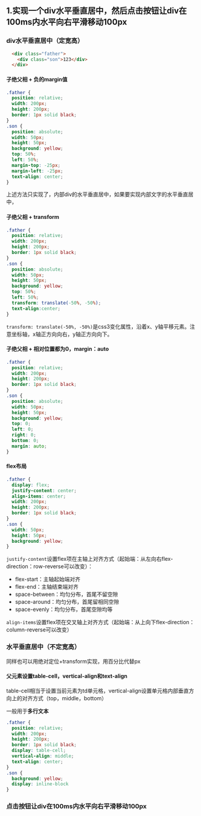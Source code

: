 ## 1.实现一个div水平垂直居中，然后点击按钮让div在100ms内水平向右平滑移动100px

### div水平垂直居中（定宽高）

~~~html
  <div class="father">
    <div class="son">123</div>
  </div>
~~~

#### 子绝父相 + 负的margin值

~~~css
.father {
  position: relative;
  width: 200px;
  height: 200px;
  border: 1px solid black;
}
.son {
  position: absolute;
  width: 50px;
  height: 50px;
  background: yellow;
  top: 50%;
  left: 50%;
  margin-top: -25px;
  margin-left: -25px;
  text-align: center;
}
~~~

上述方法只实现了，内部div的水平垂直居中，如果要实现内部文字的水平垂直居中，

#### 子绝父相 + transform

~~~css
.father {
  position: relative;
  width: 200px;
  height: 200px;
  border: 1px solid black;
}
.son {
  position: absolute;
  width: 50px;
  height: 50px;
  background: yellow;
  top: 50%;
  left: 50%;
  transform: translate(-50%, -50%);
  text-align:center;
}
~~~

 `transform: translate(-50%, -50%)`是css3变化属性，沿着x、y轴平移元素。注意坐标轴，x轴正方向向右，y轴正方向向下。

#### 子绝父相 + 相对位置都为0，margin：auto

~~~css
.father {
  position: relative;
  width: 200px;
  height: 200px;
  border: 1px solid black;
}
.son {
  position: absolute;
  width: 50px;
  height: 50px;
  background: yellow;
  top: 0;
  left: 0;
  right: 0;
  bottom: 0;
  margin: auto;
}
~~~

#### flex布局

~~~css
.father {
  display: flex;
  justify-content: center; 
  align-items: center;
  width: 200px;
  height: 200px;
  border: 1px solid black;
}
.son {
  width: 50px;
  height: 50px;
  background: yellow;
}
~~~

`justify-content`设置flex项在主轴上对齐方式（起始端：从左向右flex-direction：row-reverse可以改变）：

+ flex-start：主轴起始端对齐
+ flex-end：主轴结束端对齐
+ space-between：均匀分布，首尾不留空隙
+ space-around：均匀分布，首尾留相同空隙
+ space-evenly：均匀分布，首尾空隙均等

`align-items`设置flex项在交叉轴上对齐方式（起始端：从上向下flex-direction：column-reverse可以改变）

### 水平垂直居中（不定宽高）

同样也可以用绝对定位+transform实现，用百分比代替px

#### 父元素设置table-cell，vertical-align和text-align

table-cell相当于设置当前元素为td单元格，vertical-align设置单元格内部垂直方向上的对齐方式（top，middle，bottom）

一般用于**多行文本**

~~~css
.father {
  position: relative;
  width: 200px;
  height: 200px;
  border: 1px solid black;
  display: table-cell;
  vertical-align: middle;
  text-align: center;
}
.son {
  background: yellow;
  display: inline-block
}
~~~

### 点击按钮让div在100ms内水平向右平滑移动100px


